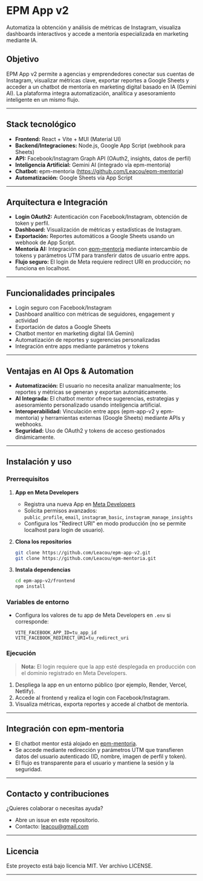 # EPM App v2

Automatiza la obtención y análisis de métricas de Instagram, visualiza dashboards interactivos y accede a mentoría especializada en marketing mediante IA.

## Objetivo

EPM App v2 permite a agencias y emprendedores conectar sus cuentas de Instagram, visualizar métricas clave, exportar reportes a Google Sheets y acceder a un chatbot de mentoría en marketing digital basado en IA (Gemini AI). La plataforma integra automatización, analítica y asesoramiento inteligente en un mismo flujo.

---

## Stack tecnológico

- **Frontend:** React + Vite + MUI (Material UI)
- **Backend/Integraciones:** Node.js, Google App Script (webhook para Sheets)
- **API:** Facebook/Instagram Graph API (OAuth2, insights, datos de perfil)
- **Inteligencia Artificial:** Gemini AI (integrado vía epm-mentoria)
- **Chatbot:** epm-mentoria (https://github.com/Leacou/epm-mentoria)
- **Automatización:** Google Sheets vía App Script

---

## Arquitectura e Integración

- **Login OAuth2:** Autenticación con Facebook/Instagram, obtención de token y perfil.
- **Dashboard:** Visualización de métricas y estadísticas de Instagram.
- **Exportación:** Reportes automáticos a Google Sheets usando un webhook de App Script.
- **Mentoría AI:** Integración con [epm-mentoria](https://github.com/Leacou/epm-mentoria) mediante intercambio de tokens y parámetros UTM para transferir datos de usuario entre apps.
- **Flujo seguro:** El login de Meta requiere redirect URI en producción; no funciona en localhost.

---

## Funcionalidades principales

- Login seguro con Facebook/Instagram
- Dashboard analítico con métricas de seguidores, engagement y actividad
- Exportación de datos a Google Sheets
- Chatbot mentor en marketing digital (IA Gemini)
- Automatización de reportes y sugerencias personalizadas
- Integración entre apps mediante parámetros y tokens

---

## Ventajas en AI Ops & Automation

- **Automatización:** El usuario no necesita analizar manualmente; los reportes y métricas se generan y exportan automáticamente.
- **AI Integrada:** El chatbot mentor ofrece sugerencias, estrategias y asesoramiento personalizado usando inteligencia artificial.
- **Interoperabilidad:** Vinculación entre apps (epm-app-v2 y epm-mentoria) y herramientas externas (Google Sheets) mediante APIs y webhooks.
- **Seguridad:** Uso de OAuth2 y tokens de acceso gestionados dinámicamente.

---

## Instalación y uso

### Prerrequisitos

1. **App en Meta Developers**
   - Registra una nueva App en [Meta Developers](https://developers.facebook.com/)
   - Solicita permisos avanzados:  
     `public_profile`, `email`, `instagram_basic`, `instagram_manage_insights`
   - Configura los "Redirect URI" en modo producción (no se permite localhost para login de usuario).

2. **Clona los repositorios**
   ```sh
   git clone https://github.com/Leacou/epm-app-v2.git
   git clone https://github.com/Leacou/epm-mentoria.git
   ```

3. **Instala dependencias**
   ```sh
   cd epm-app-v2/frontend
   npm install
   ```

### Variables de entorno

- Configura los valores de tu app de Meta Developers en `.env` si corresponde:
  ```
  VITE_FACEBOOK_APP_ID=tu_app_id
  VITE_FACEBOOK_REDIRECT_URI=tu_redirect_uri
  ```

### Ejecución

> **Nota:** El login requiere que la app esté desplegada en producción con el dominio registrado en Meta Developers.

1. Despliega la app en un entorno público (por ejemplo, Render, Vercel, Netlify).
2. Accede al frontend y realiza el login con Facebook/Instagram.
3. Visualiza métricas, exporta reportes y accede al chatbot de mentoría.

---

## Integración con epm-mentoria

- El chatbot mentor está alojado en [epm-mentoria](https://github.com/Leacou/epm-mentoria).
- Se accede mediante redirección y parámetros UTM que transfieren datos del usuario autenticado (ID, nombre, imagen de perfil y token).
- El flujo es transparente para el usuario y mantiene la sesión y la seguridad.

---

## Contacto y contribuciones

¿Quieres colaborar o necesitas ayuda?  
- Abre un issue en este repositorio.
- Contacto: [leacou@gmail.com](mailto:leacou@gmail.com)

---

## Licencia

Este proyecto está bajo licencia MIT. Ver archivo LICENSE.

---
